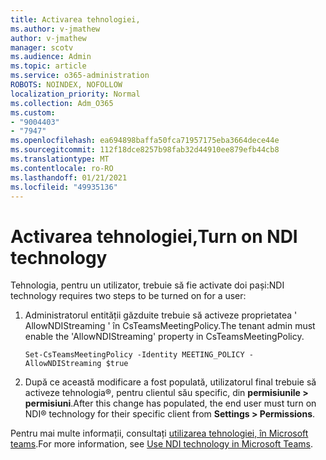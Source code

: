 ```yaml
---
title: Activarea tehnologiei,
ms.author: v-jmathew
author: v-jmathew
manager: scotv
ms.audience: Admin
ms.topic: article
ms.service: o365-administration
ROBOTS: NOINDEX, NOFOLLOW
localization_priority: Normal
ms.collection: Adm_O365
ms.custom:
- "9004403"
- "7947"
ms.openlocfilehash: ea694898baffa50fca71957175eba3664dece44e
ms.sourcegitcommit: 112f18dce8257b98fab32d44910ee879efb44cb8
ms.translationtype: MT
ms.contentlocale: ro-RO
ms.lasthandoff: 01/21/2021
ms.locfileid: "49935136"
---
```

# <a name="turn-on-ndi-technology"></a><span data-ttu-id="5c261-102">Activarea tehnologiei,</span><span class="sxs-lookup"><span data-stu-id="5c261-102">Turn on NDI technology</span></span>

<span data-ttu-id="5c261-103">Tehnologia, pentru un utilizator, trebuie să fie activate doi pași:</span><span class="sxs-lookup"><span data-stu-id="5c261-103">NDI technology requires two steps to be turned on for a user:</span></span>

1. <span data-ttu-id="5c261-104">Administratorul entității găzduite trebuie să activeze proprietatea ' AllowNDIStreaming ' în CsTeamsMeetingPolicy.</span><span class="sxs-lookup"><span data-stu-id="5c261-104">The tenant admin must enable the 'AllowNDIStreaming' property in CsTeamsMeetingPolicy.</span></span>

    `Set-CsTeamsMeetingPolicy -Identity MEETING_POLICY -AllowNDIStreaming $true`

2. <span data-ttu-id="5c261-105">După ce această modificare a fost populată, utilizatorul final trebuie să activeze tehnologia®, pentru clientul său specific, din **permisiunile > permisiuni**.</span><span class="sxs-lookup"><span data-stu-id="5c261-105">After this change has populated, the end user must turn on NDI® technology for their specific client from **Settings > Permissions**.</span></span>

<span data-ttu-id="5c261-106">Pentru mai multe informații, consultați [utilizarea tehnologiei, în Microsoft teams](https://docs.microsoft.com/microsoftteams/use-ndi-in-meetings).</span><span class="sxs-lookup"><span data-stu-id="5c261-106">For more information, see [Use NDI technology in Microsoft Teams](https://docs.microsoft.com/microsoftteams/use-ndi-in-meetings).</span></span>
